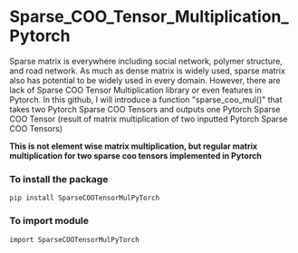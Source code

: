 # Sparse_COO_Tensor_Multiplication_Pytorch

Sparse matrix is everywhere including social network, polymer structure, and road network. As much as dense matrix is widely used, sparse matrix also has potential to be widely used in every domain. However, there are lack of Sparse COO Tensor Multiplication library or even features in Pytorch. In this github, I will introduce a function "sparse_coo_mul()" that takes two Pytorch Sparse COO Tensors and outputs one Pytorch Sparse COO Tensor (result of matrix multiplication of two inputted Pytorch Sparse COO Tensors)

**This is not element wise matrix multiplication, but regular matrix multiplication for two sparse coo tensors implemented in Pytorch**

### To install the package
```
pip install SparseCOOTensorMulPyTorch
```

### To import module
```
import SparseCOOTensorMulPyTorch
```
